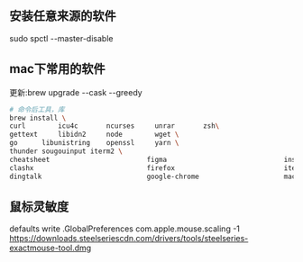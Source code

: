 ## 安装任意来源的软件
sudo spctl --master-disable

## mac下常用的软件
更新:brew upgrade --cask --greedy
```sh
# 命令后工具，库
brew install \
curl		icu4c		ncurses		unrar		zsh\
gettext		libidn2		node		wget \
go		libunistring	openssl		yarn \
thunder sougouinput iterm2 \
cheatsheet                        figma                             insomnia                          microsoft-remote-desktop          sogouinput  \                      visual-studio-code
clashx                            firefox                           iterm2                            qq                                tencent-meeting                   wechat \
dingtalk                          google-chrome                     macfuse                           sketch                            thunder                           wechatwork \
```

## 鼠标灵敏度
defaults write .GlobalPreferences com.apple.mouse.scaling -1
https://downloads.steelseriescdn.com/drivers/tools/steelseries-exactmouse-tool.dmg
